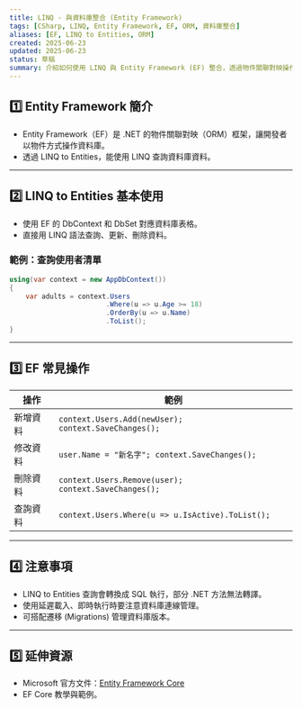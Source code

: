 ```yaml
---
title: LINQ - 與資料庫整合 (Entity Framework)  
tags: [CSharp, LINQ, Entity Framework, EF, ORM, 資料庫整合]  
aliases: [EF, LINQ to Entities, ORM]  
created: 2025-06-23  
updated: 2025-06-23  
status: 草稿  
summary: 介紹如何使用 LINQ 與 Entity Framework (EF) 整合，透過物件關聯對映操作資料庫，簡化資料存取流程。  
---
```


## 1️⃣ Entity Framework 簡介

- Entity Framework（EF）是 .NET 的物件關聯對映（ORM）框架，讓開發者以物件方式操作資料庫。
- 透過 LINQ to Entities，能使用 LINQ 查詢資料庫資料。

---
## 2️⃣ LINQ to Entities 基本使用

- 使用 EF 的 DbContext 和 DbSet 對應資料庫表格。
- 直接用 LINQ 語法查詢、更新、刪除資料。

### 範例：查詢使用者清單

```csharp
using(var context = new AppDbContext())
{
    var adults = context.Users
                        .Where(u => u.Age >= 18)
                        .OrderBy(u => u.Name)
                        .ToList();
}
```

---
## 3️⃣ EF 常見操作

|操作|範例|
|---|---|
|新增資料|`context.Users.Add(newUser); context.SaveChanges();`|
|修改資料|`user.Name = "新名字"; context.SaveChanges();`|
|刪除資料|`context.Users.Remove(user); context.SaveChanges();`|
|查詢資料|`context.Users.Where(u => u.IsActive).ToList();`|

---
## 4️⃣ 注意事項

- LINQ to Entities 查詢會轉換成 SQL 執行，部分 .NET 方法無法轉譯。
- 使用延遲載入、即時執行時要注意資料庫連線管理。
- 可搭配遷移 (Migrations) 管理資料庫版本。

---
## 5️⃣ 延伸資源

- Microsoft 官方文件：[Entity Framework Core](https://learn.microsoft.com/en-us/ef/core/)
- EF Core 教學與範例。
